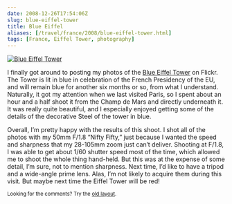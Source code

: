 ```yaml
--- 
date: 2008-12-26T17:54:06Z
slug: blue-eiffel-tower
title: Blue Eiffel
aliases: [/travel/france/2008/blue-eiffel-tower.html]
tags: [France, Eiffel Tower, photography]
---
```


<a href="https://www.flickr.com/photos/theory/3138733614/in/set-72157611621954549/" title="Blue Eiffel"><img src="https://farm4.static.flickr.com/3114/3138733614_1c773a6f1d.jpg?v=1232254905" class="left" alt="Blue Eiffel Tower"/></a>

<p>I finally got around to posting my photos of the <a href="https://www.flickr.com/photos/theory/sets/72157611621954549/" title="“Blue Eiffel” on Flickr">Blue Eiffel Tower</a> on Flickr. The Tower is lit in blue in celebration of the French Presidency of the EU, and will remain blue for another six months or so, from what I understand. Naturally, it got my attention when we last visited Paris, so I spent about an hour and a half shoot it from the Champ de Mars and directly underneath it. It was really quite beautiful, and I especially enjoyed getting some of the details of the decorative Steel of the tower in blue.</p>

<p>Overall, I’m pretty happy with the results of this shoot. I shot all of the photos with my 50mm F/1.8 “Nifty Fifty,” just because I wanted the speed and sharpness that my 28-105mm zoom just can’t deliver. Shooting at F/1.8, I was able to get about 1/60 shutter speed most of the time, which allowed me to shoot the whole thing hand-held. But this was at the expense of some detail, I’m sure, not to mention sharpness. Next time, I’d like to have a tripod and a wide-angle prime lens. Alas, I’m not likely to acquire them during this visit. But maybe next time the Eiffel Tower will be red!</p>

<p class="past"><small>Looking for the comments? Try the <a rel="nofollow" href="//past.justatheory.com/travel/france/2008/blue-eiffel-tower.html">old layout</a>.</small></p>


